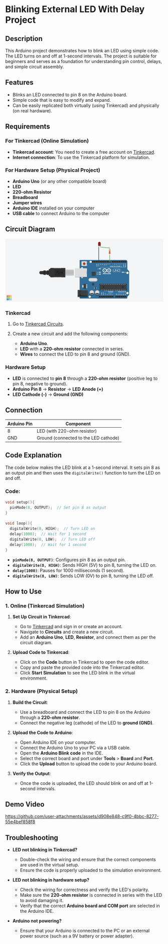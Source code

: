 # **Blinking External LED With Delay Project**

## **Description**

This Arduino project demonstrates how to blink an LED using simple code. The LED turns on and off at 1-second intervals. The project is suitable for beginners and serves as a foundation for understanding pin control, delays, and simple circuit assembly.

## **Features**

* Blinks an LED connected to pin 8 on the Arduino board.
* Simple code that is easy to modify and expand.
* Can be easily replicated both virtually (using Tinkercad) and physically (on real hardware).

## **Requirements**

### **For Tinkercad (Online Simulation)**

* **Tinkercad account**: You need to create a free account on [Tinkercad](https://www.tinkercad.com/).
* **Internet connection**: To use the Tinkercad platform for simulation.

### **For Hardware Setup (Physical Project)**

* **Arduino Uno** (or any other compatible board)
* **LED**
* **220-ohm Resistor**
* **Breadboard**
* **Jumper wires**
* **Arduino IDE** installed on your computer
* **USB cable** to connect Arduino to the computer

## **Circuit Diagram**
![Circuit Diagram](<Blinking External LED With Delay.png>)
### **Tinkercad**

1. Go to [Tinkercad Circuits](https://www.tinkercad.com/circuits).
2. Create a new circuit and add the following components:

   * **Arduino Uno**.
   * **LED** with a **220-ohm resistor** connected in series.
   * **Wires** to connect the LED to pin 8 and ground (GND).

### **Hardware Setup**

* **LED** is connected to **pin 8** through a **220-ohm resistor** (positive leg to pin 8, negative to ground).
* **Arduino Pin 8** -> **Resistor** -> **LED Anode (+)**
* **LED Cathode (-)** -> **Ground (GND)**

## **Connection**

| Arduino Pin | Component                             |
| ----------- | ------------------------------------- |
| 8           | LED (with 220-ohm resistor)           |
| GND         | Ground (connected to the LED cathode) |

## **Code Explanation**

The code below makes the LED blink at a 1-second interval. It sets pin 8 as an output pin and then uses the `digitalWrite()` function to turn the LED on and off.

### **Code:**

```cpp
void setup(){
  pinMode(8, OUTPUT);  // Set pin 8 as output
}

void loop(){
  digitalWrite(8, HIGH);  // Turn LED on
  delay(1000);  // Wait for 1 second
  digitalWrite(8, LOW);  // Turn LED off
  delay(1000);  // Wait for 1 second
}
```

* **`pinMode(8, OUTPUT)`**: Configures pin 8 as an output pin.
* **`digitalWrite(8, HIGH)`**: Sends HIGH (5V) to pin 8, turning the LED on.
* **`delay(1000)`**: Pauses for 1000 milliseconds (1 second).
* **`digitalWrite(8, LOW)`**: Sends LOW (0V) to pin 8, turning the LED off.

## **How to Use**

### **1. Online (Tinkercad Simulation)**

1. **Set Up Circuit in Tinkercad**:

   * Go to [Tinkercad](https://www.tinkercad.com) and sign in or create an account.
   * Navigate to **Circuits** and create a new circuit.
   * Add an **Arduino Uno**, **LED**, **Resistor**, and connect them as per the circuit diagram.
2. **Upload Code to Tinkercad**:

   * Click on the **Code** button in Tinkercad to open the code editor.
   * Copy and paste the provided code into the Tinkercad editor.
   * Click **Start Simulation** to see the LED blink in the virtual environment.

### **2. Hardware (Physical Setup)**

1. **Build the Circuit**:

   * Use a breadboard and connect the LED to pin 8 on the Arduino through a **220-ohm resistor**.
   * Connect the negative leg (cathode) of the LED to **ground (GND)**.

2. **Upload the Code to Arduino**:

   * Open Arduino IDE on your computer.
   * Connect the Arduino Uno to your PC via a USB cable.
   * Open the **Arduino Blink code** in the IDE.
   * Select the correct board and port under **Tools** > **Board** and **Port**.
   * Click the **Upload** button to upload the code to your Arduino board.

3. **Verify the Output**:

   * Once the code is uploaded, the LED should blink on and off at 1-second intervals.

## **Demo Video**

https://github.com/user-attachments/assets/d908e848-c9f0-4bbc-8277-55e4bef858f8

## **Troubleshooting**

* **LED not blinking in Tinkercad?**

  * Double-check the wiring and ensure that the correct components are used in the virtual setup.
  * Ensure the code is properly uploaded to the simulation environment.

* **LED not blinking in hardware setup?**

  * Check the wiring for correctness and verify the LED's polarity.
  * Make sure the **220-ohm resistor** is connected in series with the LED to avoid damaging it.
  * Verify that the correct **Arduino board and COM port** are selected in the Arduino IDE.

* **Arduino not powering?**

  * Ensure that your Arduino is connected to the PC or an external power source (such as a 9V battery or power adapter).

